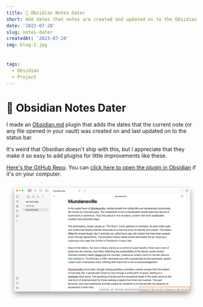 ```yaml
---
title: 📅 Obsidian Notes Dater
short: Add dates that notes are created and updated on to the Obsidian UI 
date: '2023-07-28'
slug: notes-dater
createdAt: '2023-07-28'
img: blog-2.jpg


tags:
  - Obsidian
  - Project
---
```


# 📅 Obsidian Notes Dater 

I made an [Obsidian.md](https://obsidian.md/) plugin that adds the dates that the current note (or any file opened in your vault) was created on and last updated on to the status bar. 

It's weird that Obsidian doesn't ship with this, but I appreciate that they make it so easy to add plugins for little improvements like these. 

[Here's the GitHub Repo](https://github.com/PaulTreanor/notes-dater). You can [click here to open the plugin in Obsidian](https://obsidian.md/plugins?id=notes-dater) if it's on your computer. 

<img  src="/images/notes-dater/notes-dater.png" alt="Time Tamer">


